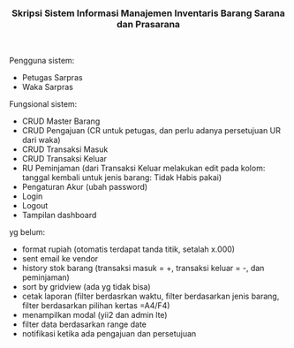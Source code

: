 <p align="center">
    <h3 align="center">Skripsi Sistem Informasi Manajemen Inventaris Barang Sarana dan Prasarana</h3>
    <br>
</p>

Pengguna sistem:
- Petugas Sarpras
- Waka Sarpras

Fungsional sistem:
- CRUD Master Barang
- CRUD Pengajuan (CR untuk petugas, dan perlu adanya persetujuan UR dari waka)
- CRUD Transaksi Masuk
- CRUD Transaksi Keluar
- RU Peminjaman (dari Transaksi Keluar melakukan edit pada kolom: tanggal kembali untuk jenis barang: Tidak Habis pakai)
- Pengaturan Akur (ubah password)
- Login
- Logout
- Tampilan dashboard

yg belum:
- format rupiah (otomatis terdapat tanda titik, setalah x.000)
- sent email ke vendor
- history stok barang (transaksi masuk = +, transaksi keluar = -, dan peminjaman)
- sort by gridview (ada yg tidak bisa)
- cetak laporan (filter berdasrkan waktu, filter berdasarkan jenis barang, filter berdasarkan pilihan kertas =A4/F4)
- menampilkan modal (yii2 dan admin lte)
- filter data berdasarkan range date
- notifikasi ketika ada pengajuan dan persetujuan

